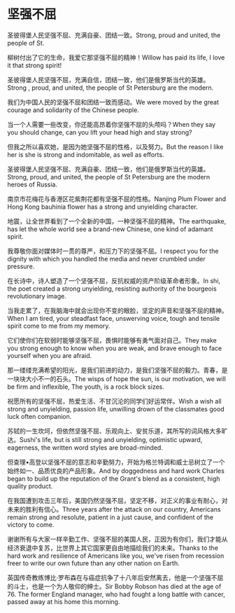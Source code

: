# 坚强不屈

<p><span class="chinese">圣彼得堡人民坚强不屈、充满自豪、团结一致。</span><span class="english">Strong, proud and united, the people of St.</span></p>

<p><span class="chinese">柳树付出了它的生命，我爱它那坚强不屈的精神！</span><span class="english">Willow has paid its life, I love it that strong spirit!</span></p>

<p><span class="chinese">圣彼得堡人民坚强不屈，充满自信，团结一致，他们是俄罗斯当代的英雄。</span><span class="english">Strong , proud, and united, the people of St Petersburg are the modern.</span></p>

<p><span class="chinese">我们为中国人民的坚强不屈和团结一致而感动。</span><span class="english">We were moved by the great courage and solidarity of the Chinese people.</span></p>

<p><span class="chinese">当一个人需要一些改变，你还能高昂着你坚强不屈的头颅吗？</span><span class="english">When they say you should change, can you lift your head high and stay strong?</span></p>

<p><span class="chinese">但我之所以喜欢她，是因为她坚强不屈的性格，以及努力。</span><span class="english">But the reason I like her is she is strong and indomitable, as well as efforts.</span></p>

<p><span class="chinese">圣彼得堡人民坚强不屈、充满自豪、团结一致，他们是俄罗斯当代的英雄。</span><span class="english">Strong, proud, and united, the people of St Petersburg are the modern heroes of Russia.</span></p>

<p><span class="chinese">南京市花梅花与香港区花紫荆花都有坚强不屈的性格。</span><span class="english">Nanjing Plum Flower and Hong Kong bauhinia flower has a strong and unyielding character.</span></p>

<p><span class="chinese">地震，让全世界看到了一个全新的中国，一种坚强不屈的精神。</span><span class="english">The earthquake, has let the whole world see a brand-new Chinese, one kind of adamant spirit.</span></p>

<p><span class="chinese">我尊敬你面对媒体时一贯的尊严，和压力下的坚强不屈。</span><span class="english">I respect you for the dignity with which you handled the media and never crumbled under pressure.</span></p>

<p><span class="chinese">在长诗中，诗人塑造了一个坚强不屈，反抗权威的资产阶级革命者形象。</span><span class="english">In shi, the poet created a strong unyielding, resisting authority of the bourgeois revolutionary image.</span></p>

<p><span class="chinese">当我走累了，在我脑海中就会出现你不变的眼脸，坚定的声音和坚强不屈的精神。</span><span class="english">When I am tired, your steadfast face, unswerving voice, tough and tensile spirit come to me from my memory.</span></p>

<p><span class="chinese">它们使你们在软弱时能够坚强不屈，畏惧时能够有勇气面对自己。</span><span class="english">They make you strong enough to know when you are weak, and brave enough to face yourself when you are afraid.</span></p>

<p><span class="chinese">那一缕缕充满希望的阳光，是我们前进的动力，是我们坚强不屈的毅力。青春，是一块块大小不一的石头。</span><span class="english">The wisps of hope the sun, is our motivation, we will be firm and inflexible, The youth, is a rock block sizes.</span></p>

<p><span class="chinese">祝愿所有的坚强不屈，热爱生活、不甘沉沦的同学们好运常伴。</span><span class="english">Wish a wish all strong and unyielding, passion life, unwilling drown of the classmates good luck often companion.</span></p>

<p><span class="chinese">苏轼的一生坎坷，但依然坚强不屈、乐观向上、安贫乐道，其所写的词风格大多旷达。</span><span class="english">Sushi's life, but is still strong and unyielding, optimistic upward, eagerness, the written word styles are broad-minded.</span></p>

<p><span class="chinese">但查理•高登以坚强不屈的意志和辛勤努力，开始为格兰特调和威士忌树立了一个始终如一、品质优良的产品形象。</span><span class="english">And by doggedness and hard work Charles began to build up the reputation of the Grant's blend as a consistent, high quality product.</span></p>

<p><span class="chinese">在我国遭到攻击三年后，美国仍然坚强不屈，坚定不移，对正义的事业有耐心，对未来的胜利有信心。</span><span class="english">Three years after the attack on our country, Americans remain strong and resolute, patient in a just cause, and confident of the victory to come.</span></p>

<p><span class="chinese">谢谢所有与大家一样辛勤工作、坚强不屈的美国人民，正因为有你们，我们才能从经济衰退中复苏，比世界上其它国家更自由地描绘我们的未来。</span><span class="english">Thanks to the hard work and resilience of Americans like you, we've risen from recession freer to write our own future than any other nation on Earth.</span></p>

<p><span class="chinese">英国传奇教练博比·罗布森在与癌症抗争了十八年后安然离去，他是一个坚强不屈的斗士，也是一个为人敬仰的绅士。</span><span class="english">Sir Bobby Robson has died at the age of 76. The former England manager, who had fought a long battle with cancer, passed away at his home this morning.</span></p>

